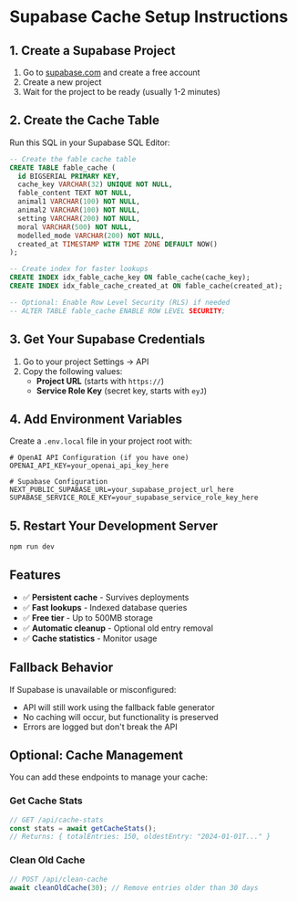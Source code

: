 # Supabase Cache Setup Instructions

## 1. Create a Supabase Project
1. Go to [supabase.com](https://supabase.com) and create a free account
2. Create a new project
3. Wait for the project to be ready (usually 1-2 minutes)

## 2. Create the Cache Table
Run this SQL in your Supabase SQL Editor:

```sql
-- Create the fable cache table
CREATE TABLE fable_cache (
  id BIGSERIAL PRIMARY KEY,
  cache_key VARCHAR(32) UNIQUE NOT NULL,
  fable_content TEXT NOT NULL,
  animal1 VARCHAR(100) NOT NULL,
  animal2 VARCHAR(100) NOT NULL,
  setting VARCHAR(200) NOT NULL,
  moral VARCHAR(500) NOT NULL,
  modelled_mode VARCHAR(200) NOT NULL,
  created_at TIMESTAMP WITH TIME ZONE DEFAULT NOW()
);

-- Create index for faster lookups
CREATE INDEX idx_fable_cache_key ON fable_cache(cache_key);
CREATE INDEX idx_fable_cache_created_at ON fable_cache(created_at);

-- Optional: Enable Row Level Security (RLS) if needed
-- ALTER TABLE fable_cache ENABLE ROW LEVEL SECURITY;
```

## 3. Get Your Supabase Credentials
1. Go to your project Settings → API
2. Copy the following values:
   - **Project URL** (starts with `https://`)
   - **Service Role Key** (secret key, starts with `eyJ`)

## 4. Add Environment Variables
Create a `.env.local` file in your project root with:

```env
# OpenAI API Configuration (if you have one)
OPENAI_API_KEY=your_openai_api_key_here

# Supabase Configuration
NEXT_PUBLIC_SUPABASE_URL=your_supabase_project_url_here
SUPABASE_SERVICE_ROLE_KEY=your_supabase_service_role_key_here
```

## 5. Restart Your Development Server
```bash
npm run dev
```

## Features
- ✅ **Persistent cache** - Survives deployments
- ✅ **Fast lookups** - Indexed database queries
- ✅ **Free tier** - Up to 500MB storage
- ✅ **Automatic cleanup** - Optional old entry removal
- ✅ **Cache statistics** - Monitor usage

## Fallback Behavior
If Supabase is unavailable or misconfigured:
- API will still work using the fallback fable generator
- No caching will occur, but functionality is preserved
- Errors are logged but don't break the API

## Optional: Cache Management
You can add these endpoints to manage your cache:

### Get Cache Stats
```typescript
// GET /api/cache-stats
const stats = await getCacheStats();
// Returns: { totalEntries: 150, oldestEntry: "2024-01-01T..." }
```

### Clean Old Cache
```typescript
// POST /api/clean-cache
await cleanOldCache(30); // Remove entries older than 30 days
```
